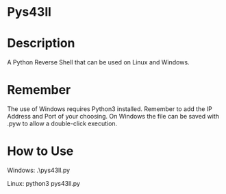 # Pys43ll


# Description

A Python Reverse Shell that can be used on Linux and Windows.

# Remember

The use of Windows requires Python3 installed. Remember to add the IP Address and Port of your choosing. On Windows the file can be saved with .pyw to allow a double-click execution.

# How to Use

Windows: .\pys43ll.py

Linux: python3 pys43ll.py
